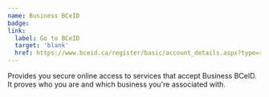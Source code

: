 ```yaml
---
name: Business BCeID
badge:
link:
  label: Go to BCeID
  target: 'blank'
  href: https://www.bceid.ca/register/basic/account_details.aspx?type=regular
---
```


Provides you secure online access to services that accept Business BCeID. It proves who you are and which business you're associated with.
